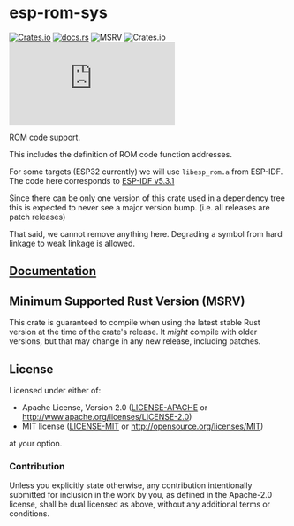 # esp-rom-sys

[![Crates.io](https://img.shields.io/crates/v/esp-rom-sys?labelColor=1C2C2E&color=C96329&logo=Rust&style=flat-square)](https://crates.io/crates/esp-rom-sys)
[![docs.rs](https://img.shields.io/docsrs/esp-rom-sys?labelColor=1C2C2E&color=C96329&logo=rust&style=flat-square)](https://docs.espressif.com/projects/rust/esp-rom-sys/latest/)
![MSRV](https://img.shields.io/badge/MSRV-1.84-blue?labelColor=1C2C2E&style=flat-square)
![Crates.io](https://img.shields.io/crates/l/esp-rom-sys?labelColor=1C2C2E&style=flat-square)
[![Matrix](https://img.shields.io/matrix/esp-rs:matrix.org?label=join%20matrix&labelColor=1C2C2E&color=BEC5C9&logo=matrix&style=flat-square)](https://matrix.to/#/#esp-rs:matrix.org)

ROM code support.

This includes the definition of ROM code function addresses.

For some targets (ESP32 currently) we will use `libesp_rom.a` from ESP-IDF. The code here corresponds to [ESP-IDF v5.3.1](https://github.com/espressif/esp-idf/blob/v5.3.1/components/esp_rom/patches/esp_rom_spiflash.c)

Since there can be only one version of this crate used in a dependency tree this is expected to never see a major version bump. (i.e. all releases are patch releases)

That said, we cannot remove anything here. Degrading a symbol from hard linkage to weak linkage is allowed.

## [Documentation](https://docs.espressif.com/projects/rust/esp-rom-sys/latest/)

## Minimum Supported Rust Version (MSRV)

This crate is guaranteed to compile when using the latest stable Rust version at the time of the crate's release. It _might_ compile with older versions, but that may change in any new release, including patches.

## License

Licensed under either of:

- Apache License, Version 2.0 ([LICENSE-APACHE](../LICENSE-APACHE) or http://www.apache.org/licenses/LICENSE-2.0)
- MIT license ([LICENSE-MIT](../LICENSE-MIT) or http://opensource.org/licenses/MIT)

at your option.

### Contribution

Unless you explicitly state otherwise, any contribution intentionally submitted for inclusion in
the work by you, as defined in the Apache-2.0 license, shall be dual licensed as above, without
any additional terms or conditions.
